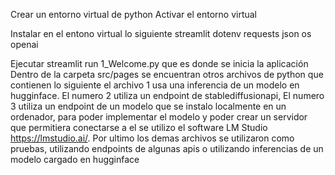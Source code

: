 Crear un entorno virtual de python
Activar el entorno virtual


Instalar en el entono virtual lo siguiente
streamlit
dotenv 
requests
json
os
openai

Ejecutar  streamlit run 1_Welcome.py que es donde se inicia la aplicación
Dentro de la carpeta src/pages se encuentran otros archivos de python que contienen lo siguiente 
el archivo 1 usa una inferencia de un modelo en hugginface.
El numero 2 utiliza un endpoint de stablediffusionapi,
El numero 3 utiliza un endpoint de un modelo que se instalo localmente en un ordenador, para poder implementar el modelo y poder crear un servidor que permitiera conectarse a el se utilizo el software LM Studio https://lmstudio.ai/.
Por ultimo los demas archivos se utilizaron como pruebas, utilizando endpoints de algunas apis o utilizando inferencias de un modelo cargado en hugginface

